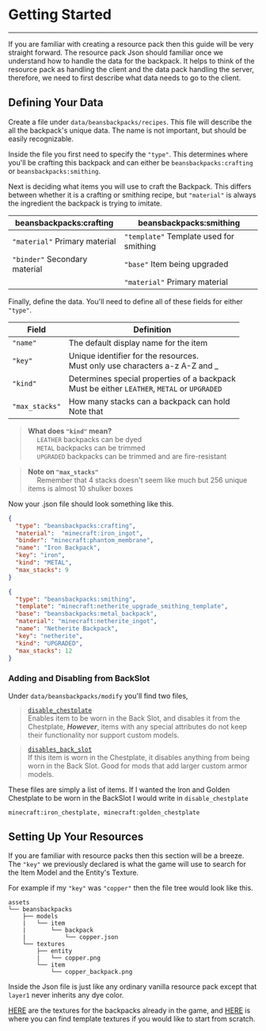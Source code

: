 <h1>Getting Started </h1>

---
If you are familiar with creating a resource pack then this guide will 
be very straight forward. The resource pack Json should familiar once
we understand how to handle the data for the backpack. It helps to
think of the resource pack as handling the client and the data pack 
handling the server, therefore, we need to first describe what data 
needs to go to the client.

<h2> Defining Your Data</h2>

Create a file under `data/beansbackpacks/recipes`. This file will 
describe the all the backpack's unique data. The name is not 
important, but should be easily recognizable.

Inside the file you first need to specify the `"type"`. This determines
where you'll be crafting this backpack and can either be
`beansbackpacks:crafting` or `beansbackpacks:smithing`.

Next is deciding what items you will use to craft the Backpack. This
differs between whether it is a crafting or smithing recipe, but 
`"material"` is always the ingredient the backpack is trying to imitate.

| beansbackpacks:crafting        | beansbackpacks:smithing                 |
|--------------------------------|-----------------------------------------|
| `"material"`  Primary material | `"template"` Template used for smithing |
| `"binder"`  Secondary material | `"base"` Item being upgraded            |
|                                | `"material"` Primary material           |

Finally, define the data. You'll need to define all of these fields for either `"type"`.

| Field          | Definition                                                                                        |
|----------------|---------------------------------------------------------------------------------------------------|
| `"name"`       | The default display name for the item                                                             |
| `"key"`        | Unique identifier for the resources. <br/> Must only use characters a-z A-Z and _                 |
| `"kind"`       | Determines special properties of a backpack <br/> Must be either `LEATHER`, `METAL` or `UPGRADED` |
| `"max_stacks"` | How many stacks can a backpack can hold<br/> Note that                                            |

> **What does `"kind"` mean?** <br>
> &ensp;&ensp; `LEATHER` backpacks can be dyed <br>
> &ensp;&ensp; `METAL` backpacks can be trimmed <br>
> &ensp;&ensp; `UPGRADED` backpacks can be trimmed and are fire-resistant

> **Note on `"max_stacks"`** <br>
> &ensp;&ensp; Remember that 4 stacks doesn't seem like much but 256 unique items is almost 10 shulker boxes <br>

Now your .json file should look something like this.

```json
{
  "type": "beansbackpacks:crafting",
  "material":  "minecraft:iron_ingot",
  "binder": "minecraft:phantom_membrane",
  "name": "Iron Backpack",
  "key": "iron",
  "kind": "METAL",
  "max_stacks": 9
}
```
```json
{
  "type": "beansbackpacks:smithing",
  "template": "minecraft:netherite_upgrade_smithing_template",
  "base": "beansbackpacks:metal_backpack",
  "material": "minecraft:netherite_ingot",
  "name": "Netherite Backpack",
  "key": "netherite",
  "kind": "UPGRADED",
  "max_stacks": 12
}
```

<h3> Adding and Disabling from BackSlot </h3>

Under `data/beansbackpacks/modify` you'll find two files, <br>

>[`disable_chestplate`](Copper%20Backpacks%20Data%2Fdata%2Fbeansbackpacks%2Fmodify%2Fdisable_chestplate) <br>
> Enables item to be worn in the Back Slot, and disables it from the Chestplate,
> **_However_**, items with any special attributes do not keep their functionality 
> nor support custom models.

>[`disables_back_slot`](Copper%20Backpacks%20Data%2Fdata%2Fbeansbackpacks%2Fmodify%2Fdisables_back_slot) <br>
> If this item is worn in the Chestplate, it disables anything from being worn 
> in the Back Slot. Good for mods that add larger custom armor models.

These files are simply a list of items. If I wanted the Iron and Golden Chestplate 
to be worn in the BackSlot I would write in `disable_chestplate`

```
minecraft:iron_chestplate, minecraft:golden_chestplate
```

<h2> Setting Up Your Resources </h2>

If you are familiar with resource packs then this section will be a breeze. The 
`"key"` we previously declared is what the game will use to search for the Item Model 
and the Entity's Texture. 

For example if my `"key"` was `"copper"` then the file tree would look like this.

```
assets
└── beansbackpacks
    ├── models
    |   └── item
    |       └── backpack
    |           └── copper.json
    └── textures
        ├── entity
        |   └── copper.png
        └── item
            └── copper_backpack.png
```

Inside the Json file is just like any ordinary vanilla resource pack except that `layer1` never inherits any dye color.

[HERE](..%2F..%2Fcommon%2Fsrc%2Fmain%2Fresources%2Fassets%2Fbeansbackpacks%2Ftextures)
are the textures for the backpacks already in the game, and [HERE](Blank%20Textures)
is where you can find template textures if you would like to start from scratch.
